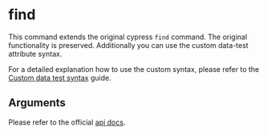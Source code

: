 # find

This command extends the original cypress `find` command. The original
functionality is preserved. Additionally you can use the custom data-test
attribute syntax.

For a detailed explanation how to use the custom syntax, please refer to the
[Custom data test syntax](guides/custom-data-test-syntax) guide.

## Arguments

Please refer to the official [api docs](https://docs.cypress.io/api/commands/find.html#Syntax).
